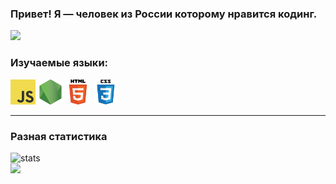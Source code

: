 ### Привет! Я — человек из России которому нравится кодинг.

<a href="https://discord.gg/EJc8UC7yhZ">
  <img src="http://invidget.switchblade.xyz/EJc8UC7yhZ"/>
</a>

### **Изучаемые языки:**
<img height="40" src="https://raw.githubusercontent.com/github/explore/80688e429a7d4ef2fca1e82350fe8e3517d3494d/topics/javascript/javascript.png">  <img height="40" src="https://raw.githubusercontent.com/github/explore/80688e429a7d4ef2fca1e82350fe8e3517d3494d/topics/nodejs/nodejs.png">  <img height="40" src="https://raw.githubusercontent.com/github/explore/80688e429a7d4ef2fca1e82350fe8e3517d3494d/topics/html/html.png">  <img height="40" src="https://raw.githubusercontent.com/github/explore/80688e429a7d4ef2fca1e82350fe8e3517d3494d/topics/css/css.png">  

---
### **Разная статистика**
![stats](https://github-readme-stats.vercel.app/api?username=Nubovik01&show_icons=true&theme=dark)
<br />
<a href="https://wakatime.com/@Nubovik01">
  <img src="https://github-readme-stats.vercel.app/api/wakatime?username=Nubovik01&show_icons=true&hide_border=false&theme=dark&layout=compact">
</a>
